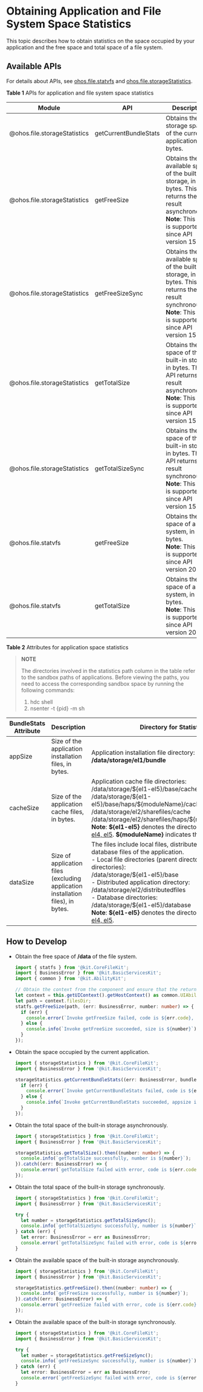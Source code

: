 # Obtaining Application and File System Space Statistics
<!--Kit: Core File Kit-->
<!--Subsystem: FileManagement-->
<!--Owner: @wang_zhangjun; @zhuangzhuang-->
<!--Designer: @wang_zhangjun; @zhuangzhuang; @renguang1116-->
<!--Tester: @liuhonggang123; @yue-ye2; @juxiaopang-->
<!--Adviser: @foryourself-->

This topic describes how to obtain statistics on the space occupied by your application and the free space and total space of a file system.

## Available APIs

For details about APIs, see [ohos.file.statvfs](../reference/apis-core-file-kit/js-apis-file-statvfs.md) and [ohos.file.storageStatistics](../reference/apis-core-file-kit/js-apis-file-storage-statistics.md).

**Table 1** APIs for application and file system space statistics

| Module| API| Description|
| -------- | -------- | -------- |
| \@ohos.file.storageStatistics | getCurrentBundleStats | Obtains the storage space of the current application, in bytes.|
| \@ohos.file.storageStatistics | getFreeSize | Obtains the available space of the built-in storage, in bytes. This API returns the result asynchronously.<br>**Note**: This API is supported since API version 15.|
| \@ohos.file.storageStatistics | getFreeSizeSync | Obtains the available space of the built-in storage, in bytes. This API returns the result synchronously.<br>**Note**: This API is supported since API version 15.|
| \@ohos.file.storageStatistics | getTotalSize | Obtains the total space of the built-in storage, in bytes. This API returns the result asynchronously.<br>**Note**: This API is supported since API version 15.|
| \@ohos.file.storageStatistics | getTotalSizeSync | Obtains the total space of the built-in storage, in bytes. This API returns the result synchronously.<br>**Note**: This API is supported since API version 15.|
| \@ohos.file.statvfs | getFreeSize | Obtains the free space of a file system, in bytes.<br>**Note**: This API is supported since API version 20.|
| \@ohos.file.statvfs | getTotalSize | Obtains the total space of a file system, in bytes.<br>**Note**: This API is supported since API version 20.|

**Table 2** Attributes for application space statistics

> **NOTE**
>
> The directories involved in the statistics path column in the table refer to the sandbox paths of applications. Before viewing the paths, you need to access the corresponding sandbox space by running the following commands:
>
> 1. hdc shell
> 2. nsenter -t {pid} -m sh

| BundleStats Attribute| Description| Directory for Statistics|
| -------- | -------- | -------- |
| appSize | Size of the application installation files, in bytes.| Application installation file directory:<br>**/data/storage/el1/bundle**|
| cacheSize | Size of the application cache files, in bytes.| Application cache file directories:<br>/data/storage/\${el1-el5}/base/cache<br>/data/storage/\${el1-el5}/base/haps/\${moduleName}/cache<br>/data/storage/el2/sharefiles/cache<br>/data/storage/el2/sharefiles/haps/${moduleName}/cache<br> **Note**: **\${el1-el5}** denotes the directories [el1, el2, el3, el4, el5](./app-sandbox-directory.md#application-file-directory-and-application-file-path). **\${moduleName}** indicates the module name.|
| dataSize | Size of application files (excluding application installation files), in bytes.| The files include local files, distributed files, and database files of the application.<br>- Local file directories (parent directories of the **cache** directories):<br>/data/storage/\${el1-el5}/base<br>- Distributed application directory:<br>/data/storage/el2/distributedfiles<br>- Database directories:<br>/data/storage/\${el1-el5}/database<br> **Note**: **\${el1-el5}** denotes the directories [el1, el2, el3, el4, el5](./app-sandbox-directory.md#application-file-directory-and-application-file-path).|

## How to Develop

- Obtain the free space of **/data** of the file system.
  
  ```ts
  import { statfs } from '@kit.CoreFileKit';
  import { BusinessError } from '@kit.BasicServicesKit';
  import { common } from '@kit.AbilityKit';
  
  // Obtain the context from the component and ensure that the return value of this.getUIContext().getHostContext() is UIAbilityContext.
  let context = this.getUIContext().getHostContext() as common.UIAbilityContext; 
  let path = context.filesDir;
  statfs.getFreeSize(path, (err: BusinessError, number: number) => {
    if (err) {
      console.error(`Invoke getFreeSize failed, code is ${err.code}, message is ${err.message}`);
    } else {
      console.info(`Invoke getFreeSize succeeded, size is ${number}`);
    }
  });
  ```

- Obtain the space occupied by the current application.
  
  ```ts
  import { storageStatistics } from '@kit.CoreFileKit';
  import { BusinessError } from '@kit.BasicServicesKit';
  
  storageStatistics.getCurrentBundleStats((err: BusinessError, bundleStats: storageStatistics.BundleStats) => {
    if (err) {
      console.error(`Invoke getCurrentBundleStats failed, code is ${err.code}, message is ${err.message}`);
    } else {
      console.info(`Invoke getCurrentBundleStats succeeded, appsize is ${bundleStats.appSize}`);
    }
  });
  ```

- Obtain the total space of the built-in storage asynchronously.

  ```ts
  import { storageStatistics } from '@kit.CoreFileKit';
  import { BusinessError } from '@kit.BasicServicesKit';
  
  storageStatistics.getTotalSize().then((number: number) => {
    console.info(`getTotalSize successfully, number is ${number}`);
  }).catch((err: BusinessError) => {
    console.error(`getTotalSize failed with error, code is ${err.code}, message is ${err.message}`);
  });
  ```

- Obtain the total space of the built-in storage synchronously.

  ```ts
  import { storageStatistics } from '@kit.CoreFileKit';
  import { BusinessError } from '@kit.BasicServicesKit';
  
  try {
    let number = storageStatistics.getTotalSizeSync();
    console.info(`getTotalSizeSync successfully, number is ${number}`);
  } catch (err) {
    let error: BusinessError = err as BusinessError;
    console.error(`getTotalSizeSync failed with error, code is ${error.code}, message is ${error.message}`);
  }
  ```

- Obtain the available space of the built-in storage asynchronously.

  ```ts
  import { storageStatistics } from '@kit.CoreFileKit';
  import { BusinessError } from '@kit.BasicServicesKit';
  
  storageStatistics.getFreeSize().then((number: number) => {
    console.info(`getFreeSize successfully, number is ${number}`);
  }).catch((err: BusinessError) => {
    console.error(`getFreeSize failed with error, code is ${err.code}, message is ${err.message}`);
  });
  ```

- Obtain the available space of the built-in storage synchronously.

  ```ts
  import { storageStatistics } from '@kit.CoreFileKit';
  import { BusinessError } from '@kit.BasicServicesKit';
  
  try {
    let number = storageStatistics.getFreeSizeSync();
    console.info(`getFreeSizeSync successfully, number is ${number}`);
  } catch (err) {
    let error: BusinessError = err as BusinessError;
    console.error(`getFreeSizeSync failed with error, code is ${error.code}, message is ${error.message}`);
  }
  ```
